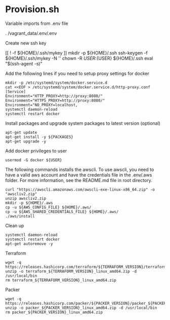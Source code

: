# Provision.sh

Variable imports from .env file

. /vagrant_data/.env/.env

Create new ssh key

[[ ! -f ${HOME}/.ssh/mykey ]]
mkdir -p ${HOME}/.ssh
ssh-keygen -f ${HOME}/.ssh/mykey -N ''
chown -R ${USER}:${USER} ${HOME}/.ssh
eval "$(ssh-agent -s)"

Add the following lines if you need to setup proxy settings for docker

~~~
mkdir -p /etc/systemd/system/docker.service.d
cat <<EOF > /etc/systemd/system/docker.service.d/http-proxy.conf
[Service]
Environment="HTTP_PROXY=http://proxy:8080/"
Environment="HTTPS_PROXY=http://proxy:8080/"
Environment="NO_PROXY=localhost,
systemctl daemon-reload
systemctl restart docker
~~~

Install packages and upgrade system packages to latest version (optional)

~~~
apt-get update
apt-get install -y ${PACKAGES}
apt-get upgrade -y
~~~

Add docker privileges to user

```usermod -G docker ${USER}```

The following commands installs the awscli. To use awscli, you need to have a valid aws account and have the credentials file in the .env/.aws folder. For more information, see the README.md file in root directory.

~~~
curl "https://awscli.amazonaws.com/awscli-exe-linux-x86_64.zip" -o "awscliv2.zip"
unzip awscliv2.zip
mkdir -p ${HOME}/.aws
cp -u ${AWS_CONFIG_FILE} ${HOME}/.aws/
cp -u ${AWS_SHARED_CREDENTIALS_FILE} ${HOME}/.aws/
./aws/install
~~~

Clean up

~~~
systemctl daemon-reload
systemctl restart docker
apt-get autoremove -y
~~~

Terraform

~~~
wget -q https://releases.hashicorp.com/terraform/${TERRAFORM_VERSION}/terraform_${TERRAFORM_VERSION}_linux_amd64.zip
unzip -o terraform_${TERRAFORM_VERSION}_linux_amd64.zip -d /usr/local/bin
rm terraform_${TERRAFORM_VERSION}_linux_amd64.zip
~~~

Packer

~~~
wget -q https://releases.hashicorp.com/packer/${PACKER_VERSION}/packer_${PACKER_VERSION}_linux_amd64.zip
unzip -o packer_${PACKER_VERSION}_linux_amd64.zip -d /usr/local/bin
rm packer_${PACKER_VERSION}_linux_amd64.zip
~~~
